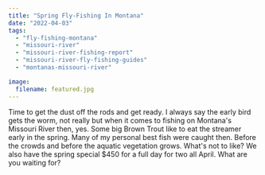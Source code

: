 ```yaml
---
title: "Spring Fly-Fishing In Montana"
date: "2022-04-03"
tags: 
  - "fly-fishing-montana"
  - "missouri-river"
  - "missouri-river-fishing-report"
  - "missouri-river-fly-fishing-guides"
  - "montanas-missouri-river"

image:
  filename: featured.jpg
---
```


Time to get the dust off the rods and get ready. I always say the early bird gets the worm, not really but when it comes to fishing on Montana's Missouri River then, yes. Some big Brown Trout like to eat the streamer early in the spring. Many of my personal best fish were caught then. Before the crowds and before the aquatic vegetation grows. What's not to like? We also have the spring special $450 for a full day for two all April. What are you waiting for?
